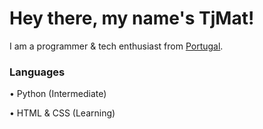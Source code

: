 # Hey there, my name's TjMat!
I am a programmer & tech enthusiast from [Portugal](https://en.wikipedia.org/wiki/portugal). 

### Languages
• Python (Intermediate)

• HTML & CSS (Learning)

